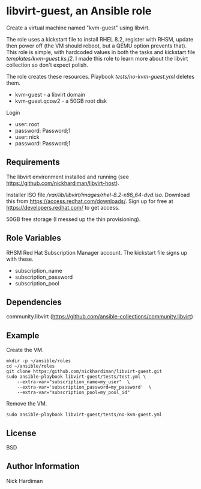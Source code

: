 libvirt-guest, an Ansible role
=========

Create a virtual machine named "kvm-guest" using libvirt. 

The role uses a kickstart file to install RHEL 8.2, register with RHSM, update then power off (the VM should reboot, but a QEMU option prevents that).
This role is simple, with hardcoded values in both the tasks and kickstart file _templates/kvm-guest.ks.j2_. 
I made this role to learn more about the libvirt collection so don't expect polish.

The role creates these resources. 
Playbook _tests/no-kvm-guest.yml_ deletes them. 

* kvm-guest - a libvirt domain
* kvm-guest.qcow2 - a 50GB root disk

Login

* user: root
* password: Password;1
* user: nick
* password: Password;1


Requirements
------------

The libvirt environment installed and running (see https://github.com/nickhardiman/libvirt-host).

Installer ISO file _/var/lib/libvirt/images/rhel-8.2-x86_64-dvd.iso_. Download this from https://access.redhat.com/downloads/. Sign up for free at https://developers.redhat.com/ to get access.

50GB free storage (I messed up the thin provisioning). 


Role Variables
--------------

RHSM Red Hat Subscription Manager account. The kickstart file signs up with these. 

* subscription_name
* subscription_password
* subscription_pool

Dependencies
------------

community.libvirt (https://github.com/ansible-collections/community.libvirt)

Example
-------

Create the VM. 

```
mkdir -p ~/ansible/roles
cd ~/ansible/roles
git clone https:/github.com/nickhardiman/libvirt-guest.git
sudo ansible-playbook libvirt-guest/tests/test.yml \
	--extra-var="subscription_name=my_user"  \
	--extra-var='subscription_password=my_password'  \
	--extra-var="subscription_pool=my_pool_id"
```

Remove the VM.

```
sudo ansible-playbook libvirt-guest/tests/no-kvm-guest.yml
```

License
-------

BSD

Author Information
------------------

Nick Hardiman

